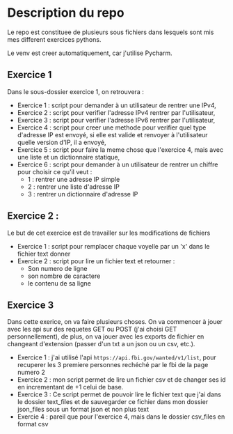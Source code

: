 # Description du repo

Le repo est constituee de plusieurs sous fichiers dans lesquels sont mis mes different exercices pythons.

Le venv est creer automatiquement, car j'utilise Pycharm.

## Exercice 1
Dans le sous-dossier exercice 1, on retrouvera :

- Exercice 1 : script pour demander à un utilisateur de rentrer une IPv4,
- Exercice 2 : script pour verifier l'adresse IPv4 rentrer par l'utilisateur,
- Exercice 3 : script pour verifier l'adresse IPv6 rentrer par l'utilisateur,
- Exercice 4 : script pour creer une methode pour verifier quel type d'adresse IP est envoyé, si elle est valide et renvoyer à l'utilisateur quelle version d'IP, il a envoyé,
- Exercice 5 : script pour faire la meme chose que l'exercice 4, mais avec une liste et un dictionnaire statique,
- Exercice 6 : script pour demander à un utilisateur de rentrer un chiffre pour choisir ce qu'il veut :
  - 1 : rentrer une adresse IP simple
  - 2 : rentrer une liste d'adresse IP
  - 3 : rentrer un dictionnaire d'adresse IP

## Exercice 2 :
Le but de cet exercice est de travailler sur les modifications de fichiers
- Exercice 1 : script pour remplacer chaque voyelle par un 'x' dans le fichier text donner
- Exercice 2 : script pour lire un fichier text et retourner : 
  - Son numero de ligne
  - son nombre de caractere
  - le contenu de sa ligne

## Exercice 3
Dans cette exerice, on va faire plusieurs choses. 
On va commencer à jouer avec les api sur des requetes GET ou POST (j'ai choisi GET personnellement),
de plus, on va jouer avec les exports de fichier en changeant d'extension (passer d'un txt a un json ou un csv, etc.).

- Exercice 1 : j'ai utilisé l'api `https://api.fbi.gov/wanted/v1/list`, 
pour recuperer les 3 premiere personnes rechéché par le fbi de la page numero 2
- Exercice 2 : mon script permet de lire un fichier csv et de changer ses id en incrementant de +1 celui de base.
- Exercice 3 : Ce script permet de pouvoir lire le fichier text que j'ai dans le dossier text_files et de sauvegarder 
ce fichier dans mon dossier json_files sous un format json et non plus text
- Exercie 4 : pareil que pour l'exercice 4, mais dans le dossier csv_files en format csv